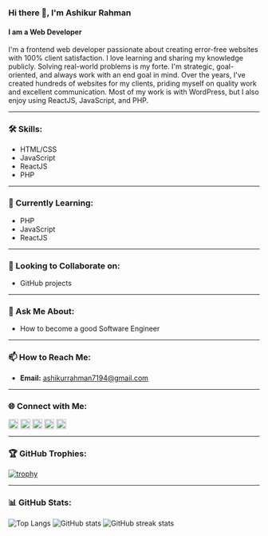 ### Hi there 👋, I'm Ashikur Rahman
#### I am a Web Developer

I'm a frontend web developer passionate about creating error-free websites with 100% client satisfaction. I love learning and sharing my knowledge publicly. Solving real-world problems is my forte. I'm strategic, goal-oriented, and always work with an end goal in mind. Over the years, I've created hundreds of websites for my clients, priding myself on quality work and excellent communication. Most of my work is with WordPress, but I also enjoy using ReactJS, JavaScript, and PHP.

---

### 🛠️ Skills:
- HTML/CSS
- JavaScript
- ReactJS
- PHP

---

### 🌱 Currently Learning:
- PHP
- JavaScript
- ReactJS

---

### 🤝 Looking to Collaborate on:
- GitHub projects

---

### 💬 Ask Me About:
- How to become a good Software Engineer

---

### 📫 How to Reach Me:
- **Email:** ashikurrahman7194@gmail.com

---

### 🌐 Connect with Me:

<p align="left">
    <a href="https://github.com/ashikurSEC" target="blank"><img align="center" src="https://cdn.jsdelivr.net/npm/simple-icons@3.0.1/icons/github.svg" alt="github" height="20" width="20" /></a>
    <a href="https://www.linkedin.com/in/ashikur-rahman-365836290/" target="blank"><img align="center" src="https://cdn.jsdelivr.net/npm/simple-icons@3.0.1/icons/linkedin.svg" alt="linkedin" height="20" width="20" /></a>
    <a href="https://www.facebook.com/ashikurrahman7194" target="blank"><img align="center" src="https://cdn.jsdelivr.net/npm/simple-icons@3.0.1/icons/facebook.svg" alt="facebook" height="20" width="20" /></a>
    <a href="https://www.instagram.com/ashikurrahman7194?igshid=MTBteTBqMGRiOGlsZw==" target="blank"><img align="center" src="https://cdn.jsdelivr.net/npm/simple-icons@3.0.1/icons/instagram.svg" alt="instagram" height="20" width="20" /></a>
    <a href="https://www.youtube.com/channel/@ashikurrahman94" target="blank"><img align="center" src="https://cdn.jsdelivr.net/npm/simple-icons@3.0.1/icons/youtube.svg" alt="youtube" height="20" width="20" /></a>
</p>

---

### 🏆 GitHub Trophies:
[![trophy](https://github-profile-trophy.vercel.app/?username=ashikurSEC)](https://github.com/ryo-ma/github-profile-trophy)

---

### 📊 GitHub Stats:
![Top Langs](https://github-readme-stats.vercel.app/api/top-langs/?username=ashikurSEC&layout=compact)
![GitHub stats](https://github-readme-stats.vercel.app/api?username=ashikurSEC&show_icons=true&theme=radical)
![GitHub streak stats](https://streak-stats.demolab.com/?user=ashikurSEC&theme=highcontrast)
